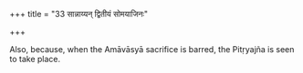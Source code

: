 +++
title = "33 सान्नाय्यन् द्वितीयं सोमयाजिनः"

+++

Also, because, when the Amāvāsyā sacrifice is barred, the Pitṛyajña is seen to take place.


